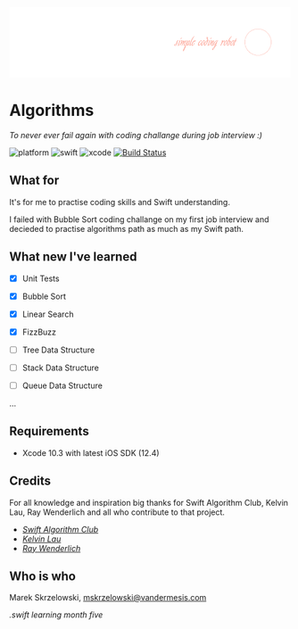 ![logo](/Demo/logo.png)
# Algorithms

*To never ever fail again with coding challange during job interview :)*

![platform](https://img.shields.io/badge/platform-iOS-green.svg)
![swift](https://img.shields.io/badge/swift-5.0-brightgreen.svg)
![xcode](https://img.shields.io/badge/xcode-11-orange.svg)
[![Build Status](https://travis-ci.org/vandermesis/Algorithms.svg?branch=master)](https://travis-ci.org/vandermesis/Algorithms)

## What for
It's for me to practise coding skills and Swift understanding.

I failed with Bubble Sort coding challange on my first job interview and decieded to practise algorithms path as much as my Swift path.

## What new I've learned

- [x] Unit Tests

- [x] Bubble Sort
- [x] Linear Search
- [x] FizzBuzz
- [ ] Tree Data Structure
- [ ] Stack Data Structure
- [ ] Queue Data Structure

...

## Requirements
- Xcode 10.3 with latest iOS SDK (12.4)

## Credits

For all knowledge and inspiration big thanks for Swift Algorithm Club, Kelvin Lau, Ray Wenderlich and all who contribute to that project.
- *[Swift Algorithm Club](https://github.com/raywenderlich/swift-algorithm-club)*
- *[Kelvin Lau](https://github.com/kelvinlauKL)*
- *[Ray Wenderlich](https://www.raywenderlich.com)*

## Who is who
Marek Skrzelowski, mskrzelowski@vandermesis.com

*.swift learning month five*
